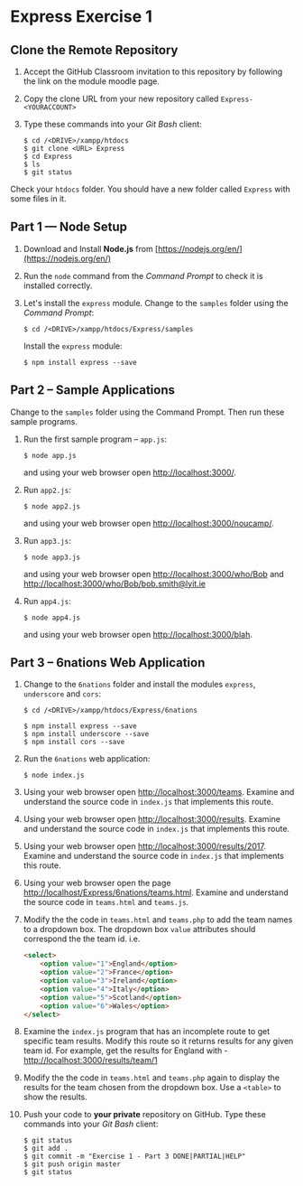 # Express Exercise 1


## Clone the Remote Repository


1.	Accept the GitHub Classroom invitation to this repository by following the link on the module moodle page.

1.	Copy the clone URL from your new repository called ``Express-<YOURACCOUNT>``

1.	Type these commands into your *Git Bash* client:

	```
	$ cd /<DRIVE>/xampp/htdocs   
	$ git clone <URL> Express
	$ cd Express
	$ ls
	$ git status

	```

Check your ``htdocs`` folder.  You should have a new folder called ``Express`` with some files in it.


## Part 1 — Node Setup

1.	Download and Install **Node.js** from [https://nodejs.org/en/](https://nodejs.org/en/)

1.	Run the ``node`` command from the *Command Prompt* to check it is installed correctly.

1.	Let's install the ``express`` module.  Change to the ``samples`` folder using the *Command Prompt*:

	```
	$ cd /<DRIVE>/xampp/htdocs/Express/samples  

	```

	Install the ``express`` module:

	```
	$ npm install express --save

	```



## Part 2 – Sample Applications

Change to the ``samples`` folder using the Command Prompt.  Then run these sample programs.

1.	Run the first sample program – ``app.js``:

	```
	$ node app.js

	```

	and using your web browser open [http://localhost:3000/](http://localhost:3000/).


1.	Run ``app2.js``:

	```
	$ node app2.js

	```

	and using your web browser open [http://localhost:3000/noucamp/](http://localhost:3000/noucamp/).


1.	Run ``app3.js``:

	```
	$ node app3.js

	```

	and using your web browser open [http://localhost:3000/who/Bob](http://localhost:3000/who/Bob) and [http://localhost:3000/who/Bob/bob.smith@lyit.ie](http://localhost:3000/who/Bob/bob.smith@lyit.ie)


1.	Run ``app4.js``:

	```
	$ node app4.js

	```

	and using your web browser open [http://localhost:3000/blah](http://localhost:3000/blah).


## Part 3 – 6nations Web Application

1.	Change to the ``6nations`` folder and install the modules ``express``, ``underscore`` and ``cors``:

	```
	$ cd /<DRIVE>/xampp/htdocs/Express/6nations  

	$ npm install express --save
	$ npm install underscore --save
	$ npm install cors --save

	```

1.	Run the ``6nations`` web application:

	```
	$ node index.js

	```

1.	Using your web browser open [http://localhost:3000/teams](http://localhost:3000/teams).  Examine and understand the source code in ``index.js`` that implements this route.

1.	Using your web browser open [http://localhost:3000/results](http://localhost:3000/results).  Examine and understand the source code in ``index.js`` that implements this route.

1.	Using your web browser open [http://localhost:3000/results/2017](http://localhost:3000/results/2017).  Examine and understand the source code in ``index.js`` that implements this route.

1.	Using your web browser open the page [http://localhost/Express/6nations/teams.html](http://localhost/Express/6nations/teams.html).  Examine and understand the source code in ``teams.html`` and ``teams.js``.

1.	Modify the the code in ``teams.html`` and ``teams.php`` to add the team names to a dropdown box.  The dropdown box ``value`` attributes should correspond the the team id.  i.e.

	```html
	<select>
		<option value="1">England</option>
		<option value="2">France</option>
		<option value="3">Ireland</option>
		<option value="4">Italy</option>
		<option value="5">Scotland</option>
		<option value="6">Wales</option>
	</select>

1.	Examine the ``index.js`` program that has an incomplete route to get specific team results.  Modify this route so it returns results for any given team id.  For example, get the results for England with - [http://localhost:3000/results/team/1](http://localhost:3000/results/team/1)


1.	Modify the the code in ``teams.html`` and ``teams.php`` again to display the results for the team chosen from the dropdown box.  Use a ``<table>`` to show the results.


1.	Push your code to **your private** repository on GitHub.  Type these commands into your *Git Bash* client:

	```
	$ git status
	$ git add .
	$ git commit -m "Exercise 1 - Part 3 DONE|PARTIAL|HELP"
	$ git push origin master
	$ git status

	```
